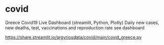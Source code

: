 # covid

Greece Covid19 Live Dashboard (streamlit, Python, Plotly)
Daily new cases, new deaths, test, vaccinations and reproduction rate
see dashboard 

https://share.streamlit.io/argyriosdata/covid/main/covid_greece.py
